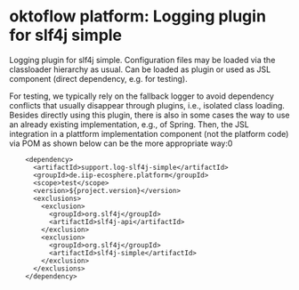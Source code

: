 # oktoflow platform: Logging plugin for slf4j simple

Logging plugin for slf4j simple. Configuration files may be loaded via the classloader hierarchy as usual. Can be loaded as plugin or used as JSL component (direct dependency, e.g. for testing). 

For testing, we typically rely on the fallback logger to avoid dependency conflicts that usually disappear through plugins, i.e., isolated class loading. Besides directly using this plugin, there is also in some cases the way to use an already existing implementation, e.g., of Spring. Then, the JSL integration in a plattform implementation component (not the platform code) via POM as shown below can be the more appropriate way:0


```
    <dependency>
      <artifactId>support.log-slf4j-simple</artifactId>
      <groupId>de.iip-ecosphere.platform</groupId>
      <scope>test</scope>
      <version>${project.version}</version>
      <exclusions>
        <exclusion>
          <groupId>org.slf4j</groupId>
          <artifactId>slf4j-api</artifactId>
        </exclusion>
        <exclusion>
          <groupId>org.slf4j</groupId>
          <artifactId>slf4j-simple</artifactId>
        </exclusion>
      </exclusions>
    </dependency> 
```